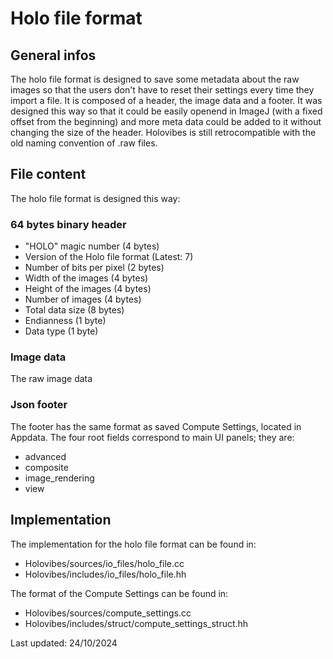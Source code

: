 # Holo file format

## General infos

The holo file format is designed to save some metadata about the raw images so
that the users don't have to reset their settings every time they import a file.
It is composed of a header, the image data and a footer. It was designed this
way so that it could be easily openend in ImageJ (with a fixed offset from the
beginning) and more meta data could be added to it without changing the size
of the header. Holovibes is still retrocompatible with the old naming convention
of .raw files.

## File content

The holo file format is designed this way:

### 64 bytes binary header

- "HOLO" magic number (4 bytes)
- Version of the Holo file format (Latest: 7)
- Number of bits per pixel (2 bytes)
- Width of the images (4 bytes)
- Height of the images (4 bytes)
- Number of images (4 bytes)
- Total data size (8 bytes)
- Endianness (1 byte)
- Data type (1 byte)

### Image data

The raw image data

### Json footer

The footer has the same format as saved Compute Settings, located in Appdata.
The four root fields correspond to main UI panels; they are:

- advanced
- composite
- image_rendering
- view

## Implementation

The implementation for the holo file format can be found in:

- Holovibes/sources/io_files/holo_file.cc
- Holovibes/includes/io_files/holo_file.hh

The format of the Compute Settings can be found in:

- Holovibes/sources/compute_settings.cc
- Holovibes/includes/struct/compute_settings_struct.hh

Last updated: 24/10/2024
